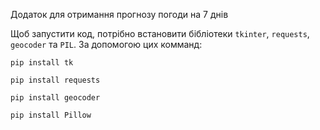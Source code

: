 Додаток для отримання прогнозу погоди на 7 днів

Щоб запустити код, потрібно встановити бібліотеки `tkinter`, `requests`, `geocoder` та `PIL`. За допомогою цих комманд:

```
pip install tk
```

```
pip install requests
```

```
pip install geocoder
```

```
pip install Pillow
```